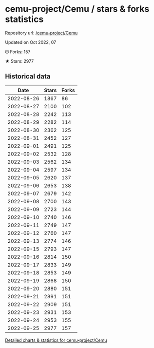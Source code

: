 # cemu-project/Cemu / stars & forks statistics

Repository url: [/cemu-project/Cemu](https://github.com/cemu-project/Cemu)

Updated on Oct 2022, 07

☋ Forks: 157

★ Stars: 2977

## Historical data
| Date | Stars | Forks |
|------|-------|-------|
| 2022-08-26 | 1867 | 86 | 
| 2022-08-27 | 2100 | 102 | 
| 2022-08-28 | 2242 | 113 | 
| 2022-08-29 | 2282 | 114 | 
| 2022-08-30 | 2362 | 125 | 
| 2022-08-31 | 2452 | 127 | 
| 2022-09-01 | 2491 | 125 | 
| 2022-09-02 | 2532 | 128 | 
| 2022-09-03 | 2562 | 134 | 
| 2022-09-04 | 2597 | 134 | 
| 2022-09-05 | 2620 | 137 | 
| 2022-09-06 | 2653 | 138 | 
| 2022-09-07 | 2679 | 142 | 
| 2022-09-08 | 2700 | 143 | 
| 2022-09-09 | 2723 | 144 | 
| 2022-09-10 | 2740 | 146 | 
| 2022-09-11 | 2749 | 147 | 
| 2022-09-12 | 2760 | 147 | 
| 2022-09-13 | 2774 | 146 | 
| 2022-09-15 | 2793 | 147 | 
| 2022-09-16 | 2814 | 150 | 
| 2022-09-17 | 2833 | 149 | 
| 2022-09-18 | 2853 | 149 | 
| 2022-09-19 | 2868 | 150 | 
| 2022-09-20 | 2880 | 151 | 
| 2022-09-21 | 2891 | 151 | 
| 2022-09-22 | 2909 | 151 | 
| 2022-09-23 | 2931 | 153 | 
| 2022-09-24 | 2953 | 155 | 
| 2022-09-25 | 2977 | 157 | 


[Detailed charts & statistics for cemu-project/Cemu](https://reviewgithub.com/rep/cemu-project/Cemu)
